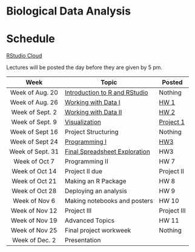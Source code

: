 # Biological Data Analysis

# Schedule

[RStudio Cloud](https://rstudio.cloud/spaces/27172/projects)  

Lectures will be posted the day before they are given by 5 pm.


| Week | Topic | Posted |
|:-------:|---------------|--------------------------------|
| Week of Aug. 20 | [Introduction to R and RStudio](https://biologicaldataanalysis2019.github.io/2019/articles/01_Getting_Started_with_R.html) | Nothing |
| Week of Aug. 26 | [Working with Data I](https://biologicaldataanalysis2019.github.io/2019/articles/02_Starting_with_Data.html) | [HW 1](https://biologicaldataanalysis2019.github.io/2019/articles/homeworks/HomeworkOne.html) |
| Week of Sept. 2 | [Working with Data II](https://biologicaldataanalysis2019.github.io/2019/articles/03_Manipulating_Data.html) | [HW 2](https://biologicaldataanalysis2019.github.io/2019/articles/homeworks/HomeworkTwo.html) |
| Week of Sept. 9 | [Visualization](https://biologicaldataanalysis2019.github.io/2019/articles/04-plotting.html)  | [Project 1](https://github.com/BiologicalDataAnalysis2019/2019/blob/master/projects/project_one/ProjectOneUndergrads.Rmd) |
| Week of Sept 16 | Project Structuring | Nothing |
| Week of Sept 24 | [Programming I](https://biologicaldataanalysis2019.github.io/2019/articles/06_Exploration_Setup.html) | [HW3](https://biologicaldataanalysis2019.github.io/2019/articles/homeworks/HomeworkThree.html) |
| Week of Sept. 31 | [Final Spreadsheet Exploration](https://biologicaldataanalysis2019.github.io/2019/articles/07_Exploration_Hands_On.html)| HW3 |
| Week of Oct 7 | Programming II | HW 7 |
| Week of Oct 14 | Project II due  | Project II |
| Week of Oct 21 | Making an R Package  | HW 8 |
| Week of Oct 28 | Deploying an analysis | HW 9 |
| Week of Nov 6 | Making notebooks and posters | HW 10 | 
| Week of Nov 12 | Project III | Project III |
| Week of Nov 19 | Advanced Topics | HW 11 |
| Week of Nov 25 | Final project workweek | Nothing |
| Week of Dec. 2 | Presentation ||
